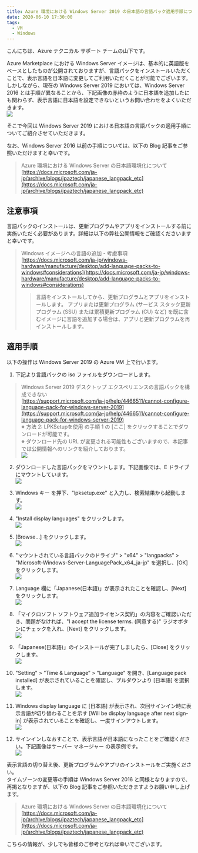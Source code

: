 ```yaml
---
title: Azure 環境における Windows Server 2019 の日本語の言語パック適用手順について
date: 2020-06-10 17:30:00
tags:
  - VM
  - Windows
---
```


こんにちは、Azure テクニカル サポート チームの山下です。

Azure Marketplace における Windows Server イメージは、基本的に英語版をベースとしたものが公開されておりますが、言語パックをインストールいただくことで、表示言語を日本語に変更してご利用いただくことが可能でございます。しかしながら、現在の Windows Server 2019 においては、Windows Server 2016 とは手順が異なることから、下記画像の赤枠のように日本語を追加したにも関わらず、表示言語に日本語を設定できないというお問い合わせをよくいただきます。  
![](./win2019-jp-lpk/1-issue.png)  


そこで今回は Windows Server 2019 における日本語の言語パックの適用手順についてご紹介させていただきます。

なお、Windows Server 2016 以前の手順については、以下の Blog 記事をご参照いただけますと幸いです。
>Azure 環境における Windows Server の日本語環境化について  
>[https://docs.microsoft.com/ja-jp/archive/blogs/jpaztech/japanese_langpack_etc](https://docs.microsoft.com/ja-jp/archive/blogs/jpaztech/japanese_langpack_etc)  

## 注意事項
言語パックのインストールは、更新プログラムやアプリをインストールする前に実施いただく必要があります。詳細は以下の弊社公開情報をご確認くださいますと幸いです。
> Windows イメージへの言語の追加 - 考慮事項  
> [https://docs.microsoft.com/ja-jp/windows-hardware/manufacture/desktop/add-language-packs-to-windows#considerations](https://docs.microsoft.com/ja-jp/windows-hardware/manufacture/desktop/add-language-packs-to-windows#considerations)  
>> 言語をインストールしてから、更新プログラムとアプリをインストールします。 アプリまたは更新プログラム (サービス スタック更新プログラム (SSU) または累積更新プログラム (CU) など) を既に含むイメージに言語を追加する場合は、アプリと更新プログラムを再インストールします。


## 適用手順
以下の操作は Windows Server 2019 の Azure VM 上で行います。  

1. 下記より言語パックの iso ファイルをダウンロードします。  
>Windows Server 2019 デスクトップ エクスペリエンスの言語パックを構成できない  
>[https://support.microsoft.com/ja-jp/help/4466511/cannot-configure-language-pack-for-windows-server-2019](https://support.microsoft.com/ja-jp/help/4466511/cannot-configure-language-pack-for-windows-server-2019)  
※ 方法 2: LPKSetupを使用 の手順 1 の [ここ] をクリックすることでダウンロードが可能です。  
※ ダウンロード先の URL が変更される可能性もございますので、本記事では公開情報へのリンクを紹介しております。  
![](./win2019-jp-lpk/2-lpk-dl.png)  

2. ダウンロードした言語パックをマウントします。下記画像では、E ドライブにマウントしています。  
![](./win2019-jp-lpk/3-mount.png)  

1. Windows キー を押下、"lpksetup.exe" と入力し、検索結果から起動します。  
![](./win2019-jp-lpk/4-lpksetup.png)  

1. "Install display languages" をクリックします。  
![](./win2019-jp-lpk/5-install.png)  

1. [Browse...] をクリックします。  
![](./win2019-jp-lpk/6-browse.png)  

1. "マウントされている言語パックのドライブ" > "x64" >  "langpacks" > "Microsoft-Windows-Server-LanguagePack_x64_ja-jp" を選択し、[OK] をクリックします。  
![](./win2019-jp-lpk/7-select-ja-jp.png)  

1. Language 欄に「Japanese(日本語)」が表示されたことを確認し、[Next] をクリックします。  
![](./win2019-jp-lpk/8-select2.png)  

1. 「マイクロソフト ソフトウェア追加ライセンス契約」の内容をご確認いただき、問題がなければ、"I accept the license terms. (同意する)" ラジオボタンにチェックを入れ、[Next] をクリックします。  
![](./win2019-jp-lpk/9-license.png)  

1. 「Japanese(日本語)」のインストールが完了しましたら、[Close] をクリックします。  
![](./win2019-jp-lpk/10-completed.png)  

1. "Setting"  > ”Time & Language” > "Language" を開き、[Language pack installed] が表示されていることを確認し、プルダウンより [日本語] を選択します。  
![](./win2019-jp-lpk/11-language.png)  

1. Windows display language に [日本語] が表示され、次回サインイン時に表示言語が切り替わることを示す [Will be display language after next sign-in] が表示されていることを確認し、一度サインアウトします。  
![](./win2019-jp-lpk/12-select-jp.png)  

1. サインインしなおすことで、表示言語が日本語になったことをご確認ください。下記画像はサーバー マネージャー の表示例です。  
![](./win2019-jp-lpk/13-servermanager-jp.png)  

表示言語の切り替え後、更新プログラムやアプリのインストールをご実施ください。  
タイムゾーンの変更等の手順は Windows Server 2016 と同様となりますので、再掲となりますが、以下の Blog 記事をご参照いただきますようお願い申し上げます。
>Azure 環境における Windows Server の日本語環境化について  
>[https://docs.microsoft.com/ja-jp/archive/blogs/jpaztech/japanese_langpack_etc](https://docs.microsoft.com/ja-jp/archive/blogs/jpaztech/japanese_langpack_etc)

こちらの情報が、少しでも皆様のご参考となれば幸いでございます。
